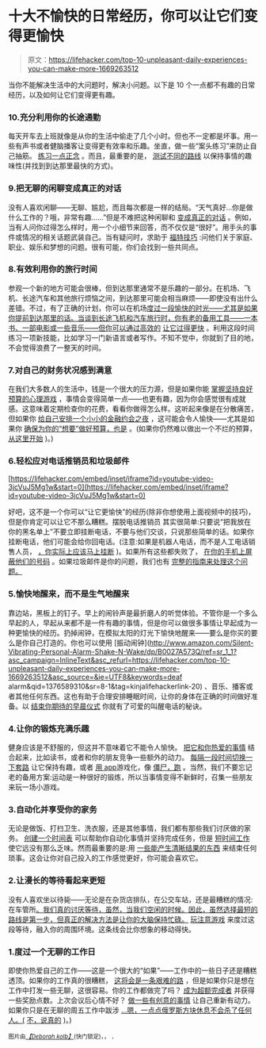 # 十大不愉快的日常经历，你可以让它们变得更愉快

> 原文：<https://lifehacker.com/top-10-unpleasant-daily-experiences-you-can-make-more-1669263512>

当你不能解决生活中的大问题时，解决小问题。以下是 10 个一点都不有趣的日常经历，以及如何让它们变得更有趣。



### 10.充分利用你的长途通勤

每天开车去上班就像是从你的生活中偷走了几个小时。但也不一定都是坏事。用一些有声书或者健脑播客让变得更有效率和乐趣。坐直，做一些“案头练习”来防止自己抽筋。 [练习一点正念](http://lifehacker.com/make-your-commute-more-tolerable-with-a-little-mindfuln-1661687655/all) 。而且，最重要的是， [测试不同的路线](http://lifehacker.com/test-different-routes-for-your-work-commute-1658195290) 以保持事情的趣味性(并找到到达那里最快的方式)。

### 9.把无聊的闲聊变成真正的对话

没有人喜欢闲聊——无聊、尴尬，而且每次都是一样的结局。“天气真好...你是做什么工作的？哦，非常有趣……”但是不难把这种闲聊和 [变成真正的对话](https://lifehacker.com/how-can-i-turn-small-talk-into-a-conversation-5913355) 。例如，当有人问你过得怎么样时，用一个小细节来回答，而不仅仅是“很好”。用手头的事件或情况的相关话题武装自己。当有疑问时，求助于 [福特技巧](http://lifehacker.com/use-the-ford-technique-to-make-small-talk-easier-5937348) :问他们关于家庭、职业、娱乐和梦想的问题。很有可能，你们会找到一些共同点。

### 8.有效利用你的旅行时间

参观一个新的地方可能会很棒，但到达那里通常不是乐趣的一部分。在机场、飞机、长途汽车和其他旅行烦恼之间，到达那里可能会相当麻烦——即使没有出什么差错。不过，有了正确的计划，你可以在机场[度过一段愉快的时光——尤其是如果你提前到达那里的话。当谈到长途飞机和汽车旅行时，你有老的备用工具——一本书、一部电影或一些音乐——但你可以通过高效的](https://lifehacker.com/how-to-make-the-airport-less-crappy-and-more-fun-1463588427) [让它过得更快](http://lifehacker.com/how-can-i-make-a-long-plane-or-car-ride-suck-less-5961786) 。利用这段时间练习一项新技能，比如学习一门新语言或者写作。不知不觉中，你就到了目的地，不会觉得浪费了一整天的时间。

### 7.对自己的财务状况感到满意

在我们大多数人的生活中，钱是一个很大的压力源，但是如果你能 [掌握坚持良好预算的心理游戏](http://lifehacker.com/how-to-master-the-mental-game-of-sticking-to-a-budget-1449015448) ，事情会变得简单一点——也更有趣，因为你会感觉很有成就感。这意味着定期检查你的花费，看看你做得怎么样。这听起来像是在分散痛苦，但如果你 [给自己安排一个小小的金融约会之夜](https://lifehacker.com/ill-be-honest-even-i-scoffed-at-this-one-at-first-pla-1635820511) ，这可能会令人愉快——尤其是如果你 [确保为你的“想要”做好预算，也是](https://lifehacker.com/plan-for-your-wants-to-make-budgeting-enjoyable-5119279) 。(如果你仍然难以做出一个不烂的预算， [从这里开始](http://lifehacker.com/adult-budgeting-101-how-to-create-your-first-budget-in-1440446091) )。)

### 6.轻松应对电话推销员和垃圾邮件

 [https://lifehacker.com/embed/inset/iframe?id=youtube-video-3jcVuJ5Mg1w&start=0](https://lifehacker.com/embed/inset/iframe?id=youtube-video-3jcVuJ5Mg1w&start=0) 

好吧，这不是一个你可以“让它更愉快”的经历(除非你想使用上面视频中的技巧)，但是你肯定可以让它不那么糟糕。摆脱电话推销员 其实很简单:只要说“把我放在你的黑名单上”不要立即挂断电话，不要与他们交谈，只说那些简单的话。如果你挂断电话，他们可能会给你回电话。(注意:如果是机器人电话，而不是人工电话销售人员， [，你实际上应该马上挂断](http://lifehacker.com/why-you-should-hang-up-immediately-when-you-get-a-roboc-1269375265) )。如果所有这些都失败了， [在你的手机上屏蔽他们的号码](http://lifehacker.com/how-can-i-block-a-number-from-calling-my-cellphone-5602865) 。如果垃圾邮件是你的问题，我们也有 [完整的指南来处理这个问题。](http://lifehacker.com/when-gmails-filters-arent-enough-how-to-tackle-spam-513920584)

### 5.愉快地醒来，而不是生气地醒来

靠边站，黑板上的钉子。早上的闹铃声是最折磨人的听觉体验。不管你是一个多么早起的人，早起从来都不是一件有趣的事情，但是你可以做很多事情让早起成为一种更愉快的经历。扔掉闹钟，在模拟太阳的灯光下愉快地醒来——要么是你买的要么是你自己打造的。你也可以使用 [振动闹钟](http://www.amazon.com/Silent-Vibrating-Personal-Alarm-Shake-N-Wake/dp/B0027A573Q/ref=sr_1_1?asc_campaign=InlineText&asc_refurl=https://lifehacker.com/top-10-unpleasant-daily-experiences-you-can-make-more-1669263512&asc_source=&ie=UTF8&keywords=deaf alarm&qid=1376589310&sr=8-1&tag=kinjalifehackerlink-20) 、音乐、播客或者其他任何东西。这也有助于合理安排睡眠时间，让你的身体在正确的时间做好准备。以 [结束你期待的早晨仪式](http://lifehacker.com/how-to-make-waking-up-comfortable-and-pleasurable-inst-5861613) 你就有了可爱的叫醒电话的秘诀。

### 4.让你的锻炼充满乐趣

健身应该是不舒服的，但这并不意味着它不能令人愉快。 [把它和你热爱的事情](https://lifehacker.com/how-i-tricked-myself-into-loving-my-workout-509289090) 结合起来，比如读书，或者和你的朋友竞争一些额外的动力。 [每隔一段时间切换一下套路](http://lifehacker.com/easy-ways-to-refresh-your-run-and-make-it-more-fun-1603531251) 让它保持有趣，或者 [用 app](http://lifehacker.com/how-can-i-make-my-workout-less-boring-1463764118)游戏化，像 [僵尸，跑](https://www.zombiesrungame.com/) 。当然，我们不要忘记老的备用方案:运动是一种很好的锻炼，所以当事情变得不新鲜时，召集一些朋友来玩一场小游戏。

### 3.自动化并享受你的家务

无论是做饭、打扫卫生、洗衣服，还是其他事情，我们都有那些我们讨厌做的家务。 [创建一个时间表](http://lifehacker.com/how-to-find-more-time-in-your-day-by-putting-your-chore-5829673) 可以帮助你自动化事情并坚持完成任务，但是 [短时间工作](http://lifehacker.com/how-to-streamline-your-household-cleaning-1547597582) 使它远没有那么乏味。然而最重要的是:用 [一些能产生清晰结果的东西](https://lifehacker.com/make-your-chores-suck-less-with-the-lego-principle-1662472641) 来结束任何琐事。这会让你对自己投入的工作感觉更好，你可能会喜欢它。

### 2.让漫长的等待看起来更短

没有人喜欢坐以待毙——无论是在杂货店排队，在公交车站，还是最糟糕的情况:在车管所[。我们真的讨厌等待，虽然，当我们空闲的时候。因此，虽然选择最短的路线是第一步，但真正的解决方法是让你的大脑保持忙碌。](http://lifehacker.com/how-to-get-through-the-dmv-with-your-sanity-intact-5974078) [玩注意游戏](https://lifehacker.com/play-the-noticing-game-to-get-through-a-boring-wait-1651255026) 来度过这段等待，融入你的周围环境。这条线会比你想象的移动得快。

### 1.度过一个无聊的工作日

即使你热爱自己的工作——这是一个很大的“如果”——工作中的一些日子还是糟糕透顶。如果你的工作真的很糟糕， [这将会是一条艰难的路](http://lifehacker.com/if-your-job-sucks-it-might-be-your-fault-let-s-fix-th-5936851) ，但是如果你只是想在工作中打发一些无聊，这很容易。你的工作都做完了吗？ [成为超额完成者](http://lifehacker.com/top-10-ways-to-cure-your-boredom-at-work-5993776) 并获得一些奖励点数。上次会议后心情不好？ [做一些有创意的事情](http://lifehacker.com/top-10-ways-to-beat-a-bad-mood-1548932762) 让自己重新有动力。如果你只是在无聊的周五工作中跋涉 [...嗯，一点点俄罗斯方块休息不会杀了任何人。(](https://lifehacker.com/how-can-i-get-through-a-boring-friday-afternoon-at-work-510678594) [不，说真的](http://lifehacker.com/take-more-breaks-get-more-done-5919897) )。)

<small>图片由</small>[*<small>【Deborah kolb】</small>*](http://www.shutterstock.com/pic-144050803/stock-photo-good-looking-business-man-flying-on-a-chair-as-if-to-be-superman.html)<small>(快门锁定)，，</small> [*<small></small>*](http://go.redirectingat.com/?id=33330X911647&site=lifehacker.com&xs=1&isjs=1&url=http%3A%2F%2Fwww.shutterstock.com%2Fcat.mhtml%3Fsearchterm%3Dinvesting%26search_group%3D%26lang%3Den%26search_source%3Dsearch_form%23id%3D70143472&xguid=68f17d6caaa962ae2cb9dbeb0e4484a3&xcreo=0&xed=0&sref=http%3A%2F%2Flifehacker.com%2F5910446%2Fstart-investing-with-very-little-money&xtz=300)<small>*<small>，</small>*</small>

<small></small>